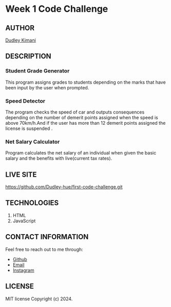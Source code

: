 # Week 1 Code Challenge

## AUTHOR
[ Dudley Kimani](https://github.com/dudley-hue)

## DESCRIPTION
### Student Grade Generator
This program assigns grades to students depending on the marks that have been input by the user when prompted.

### Speed Detector
The program checks the speed of car and outputs consequences depending on the number of demerit points assigned when the speed is above 70km/h.And if the user has more than 12 demerit points assigned the license is suspended .

### Net Salary Calculator
Program calculates the net salary of an individual when given the basic salary and the benefits with live(current tax rates).

## LIVE SITE
https://github.com/Dudley-hue/first-code-challenge.git
## TECHNOLOGIES
1. HTML
2. JavaScript

## CONTACT INFORMATION
Feel free to reach out to me through:
 - [Github](https://github.com/dudley-hue)
 - [Email](https://mail.google.com/mail/dudleykimani331@gmail.com)
 - [Instagram](https://instagram.com/_h.e.a.db.a.d)

## LICENSE
MIT license
Copyright (c) 2024.